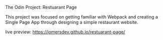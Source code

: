 The Odin Project: Restuarant Page

This project was focused on getting familiar with Webpack and creating a Single Page App through designing a simple restaurant website.

live preview: https://jomersdev.github.io/restuarant-page/
